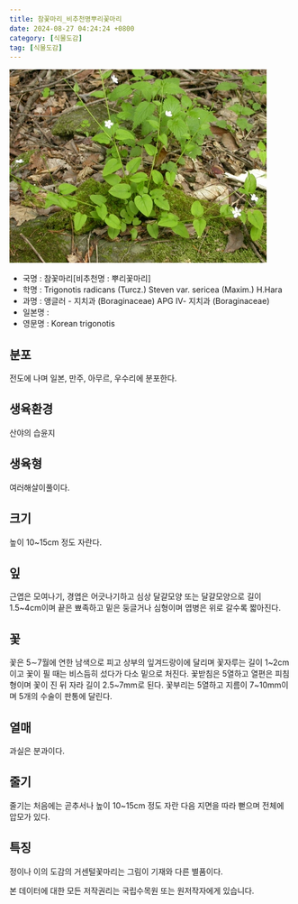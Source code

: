 ```yaml
---
title: 참꽃마리_비추천명뿌리꽃마리
date: 2024-08-27 04:24:24 +0800
category: [식물도감]
tag: [식물도감]
---
```




![참꽃마리[비추천명 : 뿌리꽃마리]](/assets/img/fileUpload/plants/basic/Boraginaceae/Trigonotis/7815/7815_1_th2.jpg)
- 국명 : 참꽃마리[비추천명 : 뿌리꽃마리]
- 학명 : Trigonotis radicans (Turcz.) Steven var. sericea (Maxim.) H.Hara
- 과명 : 앵글러 - 지치과 (Boraginaceae) APG Ⅳ- 지치과 (Boraginaceae)
- 일본명 : 
- 영문명 : Korean trigonotis


## 분포
전도에 나며 일본, 만주, 아무르, 우수리에 분포한다.
## 생육환경
산야의 습윤지
## 생육형
여러해살이풀이다.
## 크기
높이 10~15cm 정도 자란다.
## 잎
근엽은 모여나기, 경엽은 어긋나기하고 심상 달걀모양 또는 달걀모양으로 길이 1.5~4cm이며 끝은 뾰족하고 밑은 둥글거나 심형이며 엽병은 위로 갈수록 짧아진다.
## 꽃
꽃은 5∼7월에 연한 남색으로 피고 상부의 잎겨드랑이에 달리며 꽃자루는 길이 1~2cm이고 꽃이 필 때는 비스듬히 섰다가 다소 밑으로 처진다. 꽃받침은 5열하고 열편은 피침형이며 꽃이 진 뒤 자라 길이 2.5~7mm로 된다. 꽃부리는 5열하고 지름이 7~10mm이며 5개의 수술이 판통에 달린다.
## 열매
과실은 분과이다.
## 줄기
줄기는 처음에는 곧추서나 높이 10~15cm 정도 자란 다음 지면을 따라 뻗으며 전체에 압모가 있다.
## 특징
정이나 이의 도감의 거센털꽃마리는 그림이 기재와 다른 별품이다.






본 데이터에 대한 모든 저작권리는 국립수목원 또는 원저작자에게 있습니다.
